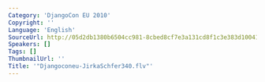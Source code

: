 ```yaml
---
Category: 'DjangoCon EU 2010'
Copyright: ''
Language: 'English'
SourceUrl: http://05d2db1380b6504cc981-8cbed8cf7e3a131cd8f1c3e383d10041.r93.cf2.rackcdn.com/djangocon-eu-2010/Djangoconeu-JirkaSchfer340.flv
Speakers: []
Tags: []
ThumbnailUrl: ''
Title: '"Djangoconeu-JirkaSchfer340.flv"'
---
```


